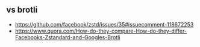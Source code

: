 ## vs brotli

- https://github.com/facebook/zstd/issues/35#issuecomment-118672253
- https://www.quora.com/How-do-they-compare-How-do-they-differ-Facebooks-Zstandard-and-Googles-Brotli
